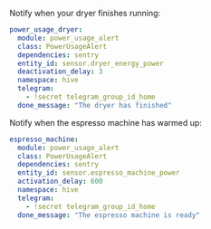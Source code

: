 Notify when your dryer finishes running:

```yaml
power_usage_dryer:
  module: power_usage_alert
  class: PowerUsageAlert
  dependencies: sentry
  entity_id: sensor.dryer_energy_power
  deactivation_delay: 3
  namespace: hive
  telegram:
    - !secret telegram_group_id_home
  done_message: "The dryer has finished"
```

Notify when the espresso machine has warmed up:

```yaml
espresso_machine:
  module: power_usage_alert
  class: PowerUsageAlert
  dependencies: sentry
  entity_id: sensor.espresso_machine_power
  activation_delay: 600
  namespace: hive
  telegram:
    - !secret telegram_group_id_home
  done_message: "The espresso machine is ready"
```
